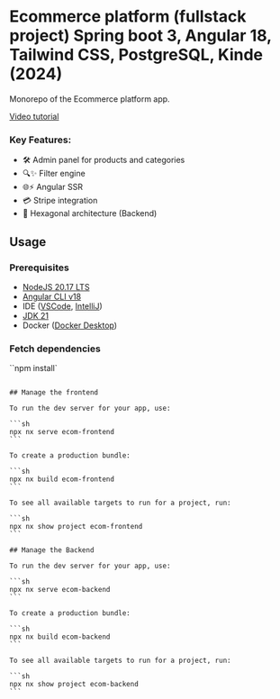 # Ecommerce platform (fullstack project) Spring boot 3, Angular 18, Tailwind CSS, PostgreSQL, Kinde (2024)

Monorepo of the Ecommerce platform app.

[Video tutorial](https://youtu.be/4npG3sAMT5I)

### Key Features:
- 🛠️ Admin panel for products and categories 
- 🔍✨ Filter engine
- 🌐⚡ Angular SSR 
- 💳 Stripe integration
- 🏢 Hexagonal architecture (Backend)


## Usage
### Prerequisites
- [NodeJS 20.17 LTS](https://nodejs.org/dist/v20.17.0/node-v20.17.0.pkg)
- [Angular CLI v18](https://www.npmjs.com/package/@angular/cli)
- IDE ([VSCode](https://code.visualstudio.com/download), [IntelliJ](https://www.jetbrains.com/idea/download/))
- [JDK 21](https://adoptium.net/temurin/releases/)
- Docker ([Docker Desktop](https://docs.docker.com/engine/install/))

### Fetch dependencies
``npm install`
````

## Manage the frontend

To run the dev server for your app, use:

```sh
npx nx serve ecom-frontend
```

To create a production bundle:

```sh
npx nx build ecom-frontend
```

To see all available targets to run for a project, run:

```sh
npx nx show project ecom-frontend
```

## Manage the Backend

To run the dev server for your app, use:

```sh
npx nx serve ecom-backend
```

To create a production bundle:

```sh
npx nx build ecom-backend
```

To see all available targets to run for a project, run:

```sh
npx nx show project ecom-backend
```
